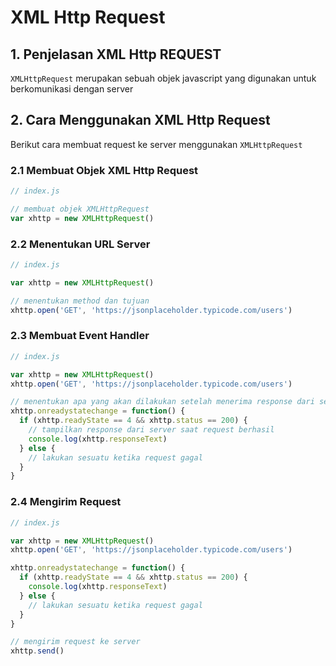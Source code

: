 # XML Http Request

## 1. Penjelasan XML Http REQUEST

`XMLHttpRequest` merupakan sebuah objek javascript yang digunakan untuk berkomunikasi dengan server

## 2. Cara Menggunakan XML Http Request

Berikut cara membuat request ke server menggunakan `XMLHttpRequest`

### 2.1 Membuat Objek XML Http Request

```javascript
// index.js

// membuat objek XMLHttpRequest
var xhttp = new XMLHttpRequest()
```

### 2.2 Menentukan URL Server

```javascript
// index.js

var xhttp = new XMLHttpRequest()

// menentukan method dan tujuan
xhttp.open('GET', 'https://jsonplaceholder.typicode.com/users')
```

### 2.3 Membuat Event Handler

```javascript
// index.js

var xhttp = new XMLHttpRequest()
xhttp.open('GET', 'https://jsonplaceholder.typicode.com/users')

// menentukan apa yang akan dilakukan setelah menerima response dari server
xhttp.onreadystatechange = function() {
  if (xhttp.readyState == 4 && xhttp.status == 200) {
    // tampilkan response dari server saat request berhasil
    console.log(xhttp.responseText)
  } else {
    // lakukan sesuatu ketika request gagal
  }
}
```

### 2.4 Mengirim Request

```javascript
// index.js

var xhttp = new XMLHttpRequest()
xhttp.open('GET', 'https://jsonplaceholder.typicode.com/users')

xhttp.onreadystatechange = function() {
  if (xhttp.readyState == 4 && xhttp.status == 200) {
    console.log(xhttp.responseText)
  } else {
    // lakukan sesuatu ketika request gagal
  }
}

// mengirim request ke server
xhttp.send()
```
